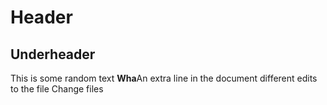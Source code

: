 # Header
## Underheader

This is some random text **Wha**An extra line in the document
different edits to the file
Change files
